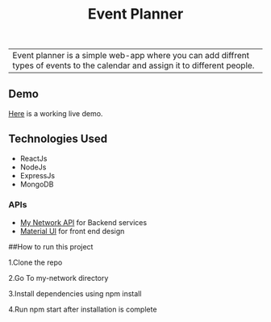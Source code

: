 <h1 align="center"> Event Planner </h1> <br>

<table>
	<tr>
		<td>
			Event planner is a simple web-app where you can add diffrent types of events to the calendar and assign it to different people.
		</td>
	</tr>
</table>

## Demo

[Here](https://mg-network.herokuapp.com/) is a working live demo.


## Technologies Used
- ReactJs
- NodeJs
- ExpressJs
- MongoDB

### APIs
- [My Network API](https://github.com/sdevwrat/myNetwork_API) for Backend services
- [Material UI](https://material-ui.com/guides/api/) for front end design


##How to run this project

1.Clone the repo

2.Go To my-network directory

3.Install dependencies using npm install

4.Run npm start after installation is complete
